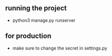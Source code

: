 ## running the project
- python3 manage.py runserver

## for production
- make sure to change the secret in settings.py